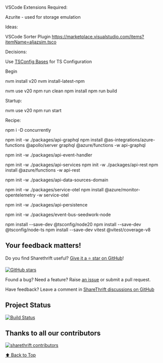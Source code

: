 

VSCode Extensions Required:

Azurite - used for storage emulation


Ideas:

VSCode Sorter Plugin
https://marketplace.visualstudio.com/items?itemName=aljazsim.tsco

Decisions:

Use [TSConfig Bases](https://github.com/tsconfig/bases) for TS Configuration


Begin

nvm install v20
nvm install-latest-npm

nvm use v20
npm run clean
npm install
npm run build

Startup:

nvm use v20
npm run start



Recipe:

npm i -D concurrently


npm init -w ./packages/api-graphql
npm install @as-integrations/azure-functions @apollo/server graphql @azure/functions -w api-graphql

npm init -w ./packages/api-event-handler

npm init -w ./packages/api-services
npm init -w ./packages/api-rest
npm install @azure/functions -w api-rest

npm init -w ./packages/api-data-sources-domain


npm init -w ./packages/service-otel
npm install @azure/monitor-opentelemetry -w service-otel



npm init -w ./packages/api-persistence


npm init -w ./packages/event-bus-seedwork-node



npm install --save-dev @tsconfig/node20
npm install --save-dev @tsconfig/node-ts
npm install --save-dev vitest @vitest/coverage-v8

## Your feedback matters!

Do you find Sharethrift useful? [Give it a ⭐ star on GitHub](https://github.com/simnova/sharethrift)!

[![GitHub stars](https://img.shields.io/github/stars/simnova/sharethrift)](https://github.com/simnova/sharethrift)

Found a bug? Need a feature? Raise [an issue](https://github.com/simnova/sharethrift/issues?state=open)
or submit a pull request.

Have feedback? Leave a comment in [ShareThrift discussions on GitHub](https://github.com/simnova/sharethrift/discussions)

## Project Status

[![Build Status](https://dev.azure.com/simnova/ShareThrift/_apis/build/status%2FShareThrift?branchName=refs%2Fpull%2F120%2Fmerge)](https://dev.azure.com/simnova/ShareThrift/_build/latest?definitionId=13&branchName=refs%2Fpull%2F120%2Fmerge)


## Thanks to all our contributors

[![sharethrift contributors](https://contrib.rocks/image?repo=simnova/sharethrift)](https://github.com/simnova/sharethrift/graphs/contributors)

[⬆ Back to Top](#table-of-contents)
